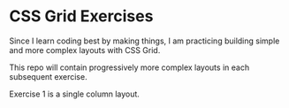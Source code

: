 # CSS Grid Exercises

Since I learn coding best by making things, I am practicing building simple and more complex layouts with CSS Grid. 

This repo will contain progressively more complex layouts in each subsequent exercise.

Exercise 1 is a single column layout.
